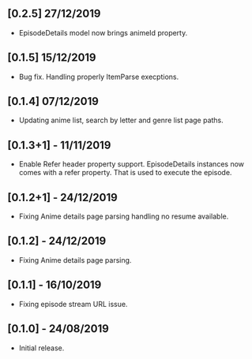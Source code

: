 ## [0.2.5] 27/12/2019
* EpisodeDetails model now brings animeId property.

## [0.1.5] 15/12/2019
* Bug fix. Handling properly ItemParse execptions.

## [0.1.4] 07/12/2019
* Updating anime list, search by letter and genre list page paths.

## [0.1.3+1] - 11/11/2019
* Enable Refer header property support. EpisodeDetails instances now comes with a refer property. 
That is used to execute the episode.

## [0.1.2+1] - 24/12/2019
* Fixing Anime details page parsing handling no resume available. 

## [0.1.2] - 24/12/2019
* Fixing Anime details page parsing. 

## [0.1.1] - 16/10/2019
* Fixing episode stream URL issue.

## [0.1.0] - 24/08/2019

* Initial release.
